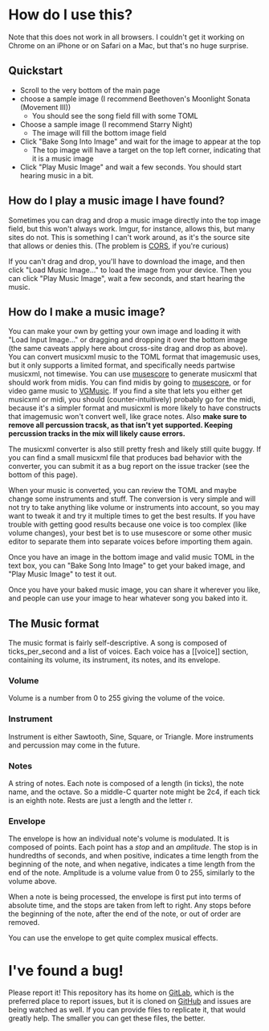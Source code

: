 # How do I use this?

Note that this does not work in all browsers.  I couldn't get it working on
Chrome on an iPhone or on Safari on a Mac, but that's no huge surprise.

## Quickstart

* Scroll to the very bottom of the main page
* choose a sample image (I recommend Beethoven's Moonlight Sonata (Movement III))
  * You should see the song field fill with some TOML
* Choose a sample image (I recommend Starry Night)
  * The image will fill the bottom image field
* Click "Bake Song Into Image" and wait for the image to appear at the top
  * The top image will have a target on the top left corner, indicating that it
    is a music image
* Click "Play Music Image" and wait a few seconds.  You should start hearing
  music in a bit.

## How do I play a music image I have found?

Sometimes you can drag and drop a music image directly into the top image field,
but this won't always work.  Imgur, for instance, allows this, but many sites do
not.  This is something I can't work around, as it's the source site that allows
or denies this. (The problem is
[CORS](https://en.wikipedia.org/wiki/Cross-origin_resource_sharing), if you're
curious)

If you can't drag and drop, you'll have to download the image, and then click
"Load Music Image..." to load the image from your device.  Then you can click
"Play Music Image", wait a few seconds, and start hearing the music.

## How do I make a music image?

You can make your own by getting your own image and loading it with "Load Input
Image..." or dragging and dropping it over the bottom image (the same caveats
apply here about cross-site drag and drop as above).  You can convert musicxml
music to the TOML format that imagemusic uses, but it only supports a limited
format, and specifically needs partwise musicxml, not timewise.  You can use
[musescore](https://musescore.org/) to generate musicxml that should work from
midis.  You can find midis by going to
[musescore](https://musescore.com/sheetmusic), or for video game music to
[VGMusic](https://vgmusic.com/). If you find a site that lets you either get
musicxml or midi, you should (counter-intuitively) probably go for the midi,
because it's a simpler format and musicxml is more likely to have constructs
that imagemusic won't convert well, like grace notes.  Also **make sure to
remove all percussion tracsk, as that isn't yet supported.  Keeping percussion
tracks in the mix will likely cause errors.**

The musicxml converter is also still pretty fresh and likely still quite buggy.
If you can find a small musicxml file that produces bad behavior with the
converter, you can submit it as a bug report on the issue tracker (see the
bottom of this page).

When your music is converted, you can review the TOML and maybe change some
instruments and stuff.  The conversion is very simple and will not try to take
anything like volume or instruments into account, so you may want to tweak it
and try it multiple times to get the best results.  If you have trouble with
getting good results because one voice is too complex (like volume changes),
your best bet is to use musescore or some other music editor to separate them
into separate voices before importing them again.

Once you have an image in the bottom image and valid music TOML in the text box,
you can "Bake Song Into Image" to get your baked image, and "Play Music Image"
to test it out.

Once you have your baked music image, you can share it wherever you like, and
people can use your image to hear whatever song you baked into it.

## The Music format

The music format is fairly self-descriptive.  A song is composed of
ticks\_per\_second and a list of voices.  Each voice has a [[voice]] section,
containing its volume, its instrument, its notes, and its envelope.

### Volume

Volume is a number from 0 to 255 giving the volume of the voice.

### Instrument

Instrument is either Sawtooth, Sine, Square, or Triangle.  More instruments and
percussion may come in the future.

### Notes

A string of notes.  Each note is composed of a length (in ticks), the note name,
and the octave.  So a middle-C quarter note might be 2c4, if each tick is an
eighth note.  Rests are just a length and the letter r.

### Envelope

The envelope is how an individual note's volume is modulated.  It is composed of
points.  Each point has a *stop* and an *amplitude*.  The stop is in hundredths
of seconds, and when positive, indicates a time length from the beginning of the
note, and when negative, indicates a time length from the end of the note.
Amplitude is a volume value from 0 to 255, similarly to the volume above.

When a note is being processed, the envelope is first put into terms of absolute
time, and the stops are taken from left to right.  Any stops before the
beginning of the note, after the end of the note, or out of order are removed.

You can use the envelope to get quite complex musical effects.

# I've found a bug!

Please report it!  This repository has its home on
[GitLab](https://gitlab.com/Taywee/imagemusic), which is the preferred place to
report issues, but it is cloned on
[GitHub](https://github.com/Taywee/imagemusic) and issues are being watched as
well.  If you can provide files to replicate it, that would greatly help.  The
smaller you can get these files, the better.
